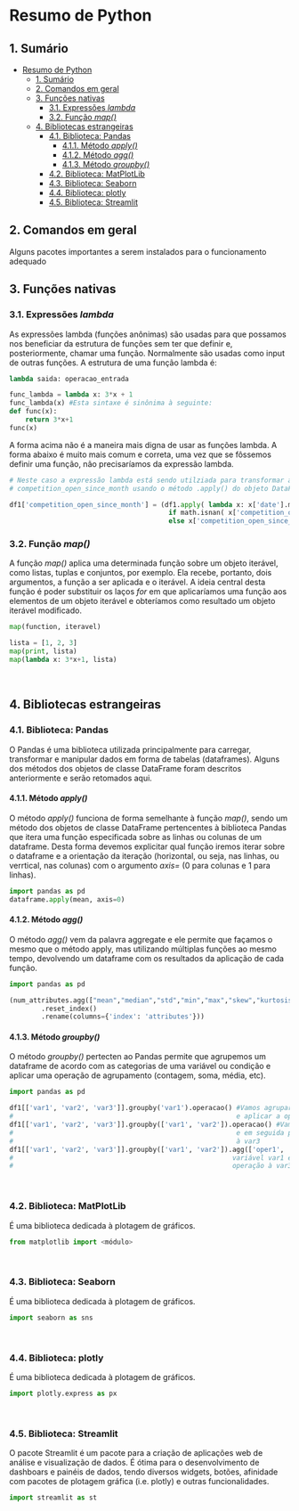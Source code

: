 
# Resumo de Python

## 1. Sumário

<!-- TOC -->

- [Resumo de Python](#resumo-de-python)
  - [1. Sumário](#1-sumário)
  - [2. Comandos em geral](#2-comandos-em-geral)
  - [3. Funções nativas](#3-funções-nativas)
    - [3.1. Expressões *lambda*](#31-expressões-lambda)
    - [3.2. Função *map()*](#32-função-map)
  - [4. Bibliotecas estrangeiras](#4-bibliotecas-estrangeiras)
    - [4.1. Biblioteca: Pandas](#41-biblioteca-pandas)
      - [4.1.1. Método *apply()*](#411-método-apply)
      - [4.1.2. Método *agg()*](#412-método-agg)
      - [4.1.3. Método *groupby()*](#413-método-groupby)
    - [4.2. Biblioteca: MatPlotLib](#42-biblioteca-matplotlib)
    - [4.3. Biblioteca: Seaborn](#43-biblioteca-seaborn)
    - [4.4. Biblioteca: plotly](#44-biblioteca-plotly)
    - [4.5. Biblioteca: Streamlit](#45-biblioteca-streamlit)

<!-- /TOC -->

## 2. Comandos em geral

Alguns pacotes importantes a serem instalados para o funcionamento adequado 



## 3. Funções nativas

### 3.1. Expressões *lambda*
As expressões lambda (funções anônimas) são usadas para que possamos nos beneficiar da estrutura de funções sem ter que definir e, posteriormente, chamar uma função. Normalmente são usadas como input de outras funções. A estrutura de uma função lambda é:

```python
lambda saida: operacao_entrada

func_lambda = lambda x: 3*x + 1 
func_lambda(x) #Esta sintaxe é sinônima à seguinte:
def func(x):
    return 3*x+1
func(x)
```

A forma acima não é a maneira mais digna de usar as funções lambda. A forma abaixo é muito mais comum e correta, uma vez que se fôssemos definir uma função, não precisaríamos da expressão lambda.

```python
# Neste caso a expressão lambda está sendo utilziada para transformar a variável 
# competition_open_since_month usando o método .apply() do objeto DataFram chamdo df1

df1['competition_open_since_month'] = (df1.apply( lambda x: x['date'].month 
                                        if math.isnan( x['competition_open_since_month'] ) 
                                        else x['competition_open_since_month'], axis=1 ))
```



### 3.2. Função *map()*

A função *map()* aplica uma determinada função sobre um objeto iterável, como listas, tuplas e conjuntos, por exemplo. Ela recebe, portanto, dois argumentos, a função a ser aplicada e o iterável. A ideia central desta função é poder substituir os laços *for* em que aplicaríamos uma função aos elementos de um objeto iterável e obteríamos como resultado um objeto iterável modificado. 

```python
map(function, iteravel)

lista = [1, 2, 3]
map(print, lista)
map(lambda x: 3*x+1, lista)
```

<br>



## 4. Bibliotecas estrangeiras

### 4.1. Biblioteca: Pandas
O Pandas é uma biblioteca utilizada principalmente para carregar, transformar e manipular dados em forma de tabelas (dataframes). Alguns dos métodos dos objetos de classe DataFrame foram descritos anteriormente e serão retomados aqui.

#### 4.1.1. Método *apply()*
O método *apply()* funciona de forma semelhante à função *map()*, sendo um método dos objetos de classe DataFrame pertencentes à biblioteca Pandas que itera uma função especificada sobre as linhas ou colunas de um dataframe. Desta forma devemos explicitar qual função iremos iterar sobre o dataframe e a orientação da iteração (horizontal, ou seja, nas linhas, ou verrtical, nas colunas) com o argumento *axis=* (0 para colunas e 1 para linhas).

```python
import pandas as pd
dataframe.apply(mean, axis=0)
```


#### 4.1.2. Método *agg()*

O método *agg()* vem da palavra aggregate e ele permite que façamos o mesmo que o método apply, mas utilizando múltiplas funções ao mesmo tempo, devolvendo um dataframe com os resultados da aplicação de cada função.

```python
import pandas as pd

(num_attributes.agg(["mean","median","std","min","max","skew","kurtosis"]).T
        .reset_index()
        .rename(columns={'index': 'attributes'}))
```


#### 4.1.3. Método *groupby()*
O método *groupby()* pertecten ao Pandas permite que agrupemos um dataframe de acordo com as categorias de uma variável ou condição e aplicar uma operação de agrupamento (contagem, soma, média, etc). 
```python
import pandas as pd

df1[['var1', 'var2', 'var3']].groupby('var1').operacao() #Vamos agrupar pela variável var1 
#                                                        e aplicar a operacao às outras duas
df1[['var1', 'var2', 'var3']].groupby(['var1', 'var2']).operacao() #Vamos agrupar pela variável var1 
#                                                        e em seguida pela var2 e aplicar a operação 
#                                                        à var3
df1[['var1', 'var2', 'var3']].groupby(['var1', 'var2']).agg(['oper1', 'oper2']) #Vamos agrupar pela 
#                                                       variável var1 e em seguida pela var2 e aplicar a 
#                                                       operação à var3
```


<br>

### 4.2. Biblioteca: MatPlotLib
É uma biblioteca dedicada à plotagem de gráficos.

```python
from matplotlib import <módulo>
```


<br>

### 4.3. Biblioteca: Seaborn
É uma biblioteca dedicada à plotagem de gráficos.

```python
import seaborn as sns
```


<br>

### 4.4. Biblioteca: plotly
É uma biblioteca dedicada à plotagem de gráficos.

```python
import plotly.express as px
```


<br>

### 4.5. Biblioteca: Streamlit 
O pacote Streamlit é um pacote para a criação de aplicações web de análise e visualização de dados. É ótima para o desenvolvimento de dashboars e painéis de dados, tendo diversos widgets, botões, afinidade com pacotes de plotagem gráfica (i.e. plotly) e outras funcionalidades.


```python
import streamlit as st
```